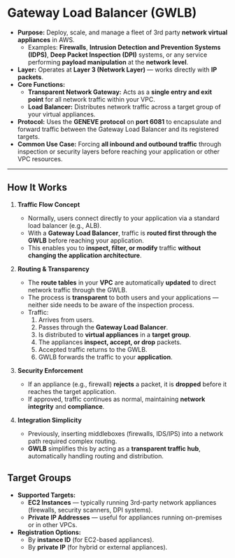 # Gateway Load Balancer (GWLB)

- **Purpose:** Deploy, scale, and manage a fleet of 3rd party **network virtual appliances** in AWS.
  - Examples: **Firewalls**, **Intrusion Detection and Prevention Systems (IDPS)**, **Deep Packet Inspection (DPI)** systems, or any service performing **payload manipulation** at the **network level**.
- **Layer:** Operates at **Layer 3 (Network Layer)** — works directly with **IP packets**.
- **Core Functions:**
  - **Transparent Network Gateway:** Acts as a **single entry and exit point** for all network traffic within your VPC.
  - **Load Balancer:** Distributes network traffic across a target group of your virtual appliances.
- **Protocol:** Uses the **GENEVE protocol** on **port 6081** to encapsulate and forward traffic between the Gateway Load Balancer and its registered targets.
- **Common Use Case:** Forcing **all inbound and outbound traffic** through inspection or security layers before reaching your application or other VPC resources.

---

## How It Works

1. **Traffic Flow Concept**
   - Normally, users connect directly to your application via a standard load balancer (e.g., ALB).
   - With a **Gateway Load Balancer**, traffic is **routed first through the GWLB** before reaching your application.
   - This enables you to **inspect, filter, or modify** traffic **without changing the application architecture**.

2. **Routing & Transparency**
   - The **route tables** in your **VPC** are automatically **updated** to direct network traffic through the GWLB.
   - The process is **transparent** to both users and your applications — neither side needs to be aware of the inspection process.
   - Traffic:
     1. Arrives from users.
     2. Passes through the **Gateway Load Balancer**.
     3. Is distributed to **virtual appliances** in a **target group**.
     4. The appliances **inspect, accept, or drop** packets.
     5. Accepted traffic returns to the GWLB.
     6. GWLB forwards the traffic to your **application**.

3. **Security Enforcement**
   - If an appliance (e.g., firewall) **rejects** a packet, it is **dropped** before it reaches the target application.
   - If approved, traffic continues as normal, maintaining **network integrity** and **compliance**.

4. **Integration Simplicity**
   - Previously, inserting middleboxes (firewalls, IDS/IPS) into a network path required complex routing.
   - **GWLB** simplifies this by acting as a **transparent traffic hub**, automatically handling routing and distribution.


## Target Groups

- **Supported Targets:**
  - **EC2 Instances** — typically running 3rd-party network appliances (firewalls, security scanners, DPI systems).
  - **Private IP Addresses** — useful for appliances running on-premises or in other VPCs.
- **Registration Options:**
  - By **instance ID** (for EC2-based appliances).
  - By **private IP** (for hybrid or external appliances).

